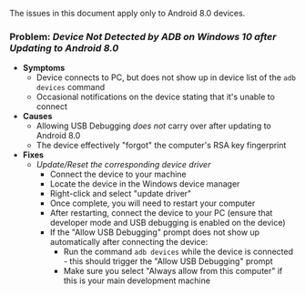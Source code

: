 The issues in this document apply only to Android 8.0 devices.

### Problem: _Device Not Detected by ADB on Windows 10 after Updating to Android 8.0_
- **Symptoms**
  - Device connects to PC, but does not show up in device list of the `adb devices` command
  - Occasional notifications on the device stating that it's unable to connect
- **Causes**
  - Allowing USB Debugging _does not_ carry over after updating to Android 8.0
  - The device effectively "forgot" the computer's RSA key fingerprint
- **Fixes**
  - _Update/Reset the corresponding device driver_
    - Connect the device to your machine
    - Locate the device in the Windows device manager
    - Right-click and select "update driver"
    - Once complete, you will need to restart your computer
    - After restarting, connect the device to your PC (ensure that developer mode and USB debugging is enabled on the device)
    - If the "Allow USB Debugging" prompt does not show up automatically after connecting the device:
      - Run the command `adb devices` while the device is connected - this should trigger the "Allow USB Debugging" prompt
      - Make sure you select "Always allow from this computer" if this is your main development machine
